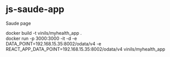 # js-saude-app
Saude page

docker build -t vinils/myhealth_app .<BR>
docker run -p 3000:3000 -it -d -e DATA_POINT=192.168.15.35:8002/odata/v4 -e REACT_APP_DATA_POINT=192.168.15.35:8002/odata/v4 vinils/myhealth_app
